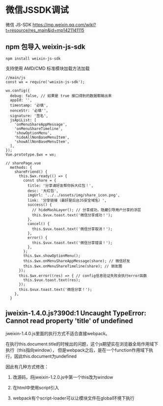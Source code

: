 # 微信JSSDK调试

微信 JS-SDK https://mp.weixin.qq.com/wiki?t=resource/res_main&id=mp1421141115

## npm 包导入 weixin-js-sdk

`npm install weixin-js-sdk`

支持使用 AMD/CMD 标准模块加载方法加载
```
//main/js
const wx = require('weixin-js-sdk');

wx.config({
  debug: false, // 如果是 true 接口得到的数据都输出来
  appId: '',
  timestamp: '必填',
  nonceStr: '必填'',
  signature: '签名',
  jsApiList: [
    'onMenuShareAppMessage',
    'onMenuShareTimeline',
    'showOptionMenu',
    'hideAllNonBaseMenuItem',
    'showAllNonBaseMenuItem',
  ],
});
Vue.prototype.$wx = wx;

// sharePage.vue
  methods: {
    shareFriend() {
      this.$wx.ready(() => {
        const share = {
          title: '分享请好友帮你拆大红包！',
          desc: '大红包',
          imgUrl: '../../assets/img/share_icon.png',
          link: '分享链接（最好是后台JS安全域名）',
          success() {
            // hideMaskLayer(); // 分享成功，隐藏引导用户分享的浮层
            this.$vux.toast.text('微信分享成功！');
          },
          cancel() {
            this.$vux.toast.text('微信分享取消！');
          },
          error() {
            this.$vux.toast.text('微信分享错误！');
          },
        };
        this.$wx.showOptionMenu();
        this.$wx.onMenuShareAppMessage(share); // 微信好友
        this.$wx.onMenuShareTimeline(share); // 朋友圈
      });
      this.$wx.error((res) => { // config信息验证失败会执行error函数
        this.$vux.toast.text(res);
      });
      this.$vux.toast.text('微信分享！');
    },
  }
```

## jweixin-1.4.0.js?390d:1 Uncaught TypeError: Cannot read property 'title' of undefined

jweixin-1.4.0.js里面的执行方式不适合直接webpack。

在执行this.document.title的时候出的问题，这个js期望实在浏览器全局作用域下执行（this指向window），
但是webpack之后，是在一个function作用域下执行，因此this.document为undefined

因此有几种方式修改：

1. 改源码，将jweixin-1.2.0.js中第一个this改为window

2. 在html中使用script引入

3. webpack有个script-loader可以让模块文件在global环境下执行 
